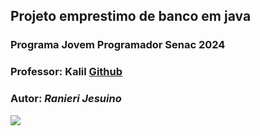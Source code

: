 ## Projeto emprestimo de banco em java 
### Programa Jovem Programador Senac 2024 

### Professor: Kalil [Github](https://github.com/profKalil)

### Autor: *Ranieri Jesuino*

<img src= "https://pb.senac.br/wp-content/uploads/2018/02/arquivo-teste-da-TI_Webservice.jpg">

